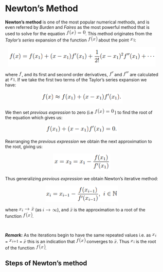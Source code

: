 # Newton’s Method

<b>Newton’s method</b> is one of the most popular numerical methods, and is even referred by <i>Burden</i> and <i>Faires</i> as the most powerful method that is used to solve for the equation ![f(x) = 0](<img/f(x)=0.gif>). This method originates from the <i>Taylor’s series</i> expansion of the function ![f(x)](<img/f(x).gif>) about the point ![x1](img/x_1.gif):

<p align="center">
    <img src="img/formula_1.png">
</p>

where ![f](img/f.gif), and its first and second order derivatives, ![f'](img/f'.gif) and ![f''](img/f''.gif) are calculated at ![x1](img/x_1.gif). If we take the first two terms of the Taylor’s series expansion we have:

<p align="center">
    <img src="img/formula_2.png">
</p>

We then set <i>previous expression</i> to zero (i.e ![f(x) = 0](<img/f(x)=0.gif>) ) to find the root of the equation which gives us:

<p align="center">
    <img src="img/formula_3.png">
</p>

Rearranging the <i>previous expression</i> we obtain the next approximation to the root, giving us:

<p align="center">
    <img src="img/formula_4.png">
</p>

Thus generalizing <i>previous expression</i> we obtain Newton’s iterative method:

<p align="center">
    <img src="img/formula_5.png">
</p>

where ![xi→x](img/xi_to_bar_x.gif) (as ![i→∞](img/i_to_infty.gif)), and ![x](img/bar_x.gif) is the approximation to a root of the function ![f(x)](<img/f(x).gif>).

<br />

<b><i>Remark:</i></b> As the iterations begin to have the same repeated values i.e. as ![xi](img/x_i.gif) = ![x_i+1](img/x_ip1.gif) = ![x](img/bar_x.gif) this is an indication that ![f(x)](<img/f(x).gif>) converges to ![x](img/bar_x.gif). Thus ![xi](img/x_i.gif) is the root of the function ![f(x)](<img/f(x).gif>).

## Steps of Newton’s method
